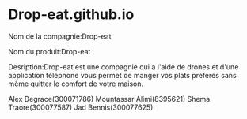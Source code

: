 # Drop-eat.github.io

Nom de la compagnie:Drop-eat

Nom du produit:Drop-eat

Desription:Drop-eat est une compagnie qui a l'aide de drones et d'une application téléphone vous permet de manger vos plats préférés sans même quitter le comfort de votre maison.

Alex Degrace(300071786)
Mountassar Alimi(8395621)
Shema Traore(300077587)
Jad Bennis(300077625)
